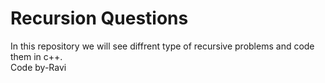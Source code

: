 # Recursion Questions 
In this repository we will see diffrent type of recursive problems and code them in c++.
<br>
Code by-Ravi
